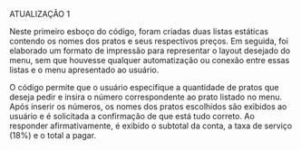 ATUALIZAÇÃO 1  

Neste primeiro esboço do código, foram criadas duas listas estáticas contendo os nomes dos pratos e seus respectivos preços. Em seguida, foi elaborado um formato de impressão para representar o layout desejado do menu, sem que houvesse qualquer automatização ou conexão entre essas listas e o menu apresentado ao usuário.  

O código permite que o usuário especifique a quantidade de pratos que deseja pedir e insira o número correspondente ao prato listado no menu. Após inserir os números, os nomes dos pratos escolhidos são exibidos ao usuário e é solicitada a confirmação de que está tudo correto. Ao responder afirmativamente, é exibido o subtotal da conta, a taxa de serviço (18%) e o total a pagar.

